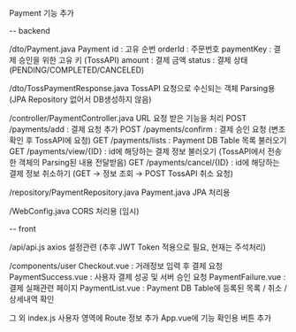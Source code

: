 Payment 기능 추가

-- backend

/dto/Payment.java
Payment
    id : 고유 순번
    orderId : 주문번호
    paymentKey : 결제 승인을 위한 고유 키 (TossAPI)
    amount : 결제 금액
    status : 결제 상태 (PENDING/COMPLETED/CANCELED)

/dto/TossPaymentResponse.java
TossAPI 요청으로 수신되는 객체 Parsing용 (JPA Repository 없어서 DB생성하지 않음)



/controller/PaymentController.java
URL 요청 받은 기능을 처리
POST /payments/add : 결제 요청 추가
POST /payments/confirm : 결제 승인 요청 (변조 확인 후 TossAPI에 요청)
GET /payments/lists : Payment DB Table 목록 불러오기
GET /payments/view/{ID} : id에 해당하는 결제 정보 불러오기 (TossAPI에서 전송한 객체의 Parsing된 내용 전달받음)
GET /payments/cancel/{ID} : id에 해당하는 결제 정보 취소하기 (GET → 정보 조회 → POST TossAPI 취소 요청)


/repository/PaymentRepository.java
Payment.java JPA 처리용


/WebConfig.java
CORS 처리용 (임시)


-- front

/api/api.js
axios 설정관련 (추후 JWT Token 적용으로 필요, 현재는 주석처리)

/components/user
Checkout.vue : 거래정보 입력 후 결제 요청
PaymentSuccess.vue : 사용자 결제 성공 및 서버 승인 요청
PaymentFailure.vue : 결제 실패관련 페이지
PaymentList.vue : Payment DB Table에 등록된 목록 / 취소 / 상세내역 확인


그 외
index.js 사용자 영역에 Route 정보 추가
App.vue에 기능 확인용 버튼 추가

